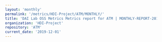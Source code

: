 ```yaml
---
layout: 'monthly'
permalink: '/metrics/HDI-Project/ATM/MONTHLY/'
title: 'DAI Lab OSS Metrics Metrics report for ATM | MONTHLY-REPORT-2019-12-01'
organization: 'HDI-Project'
repository: 'ATM'
current_date: '2019-12-01'
---
```


